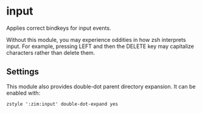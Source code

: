 input
=====

Applies correct bindkeys for input events.

Without this module, you may experience oddities in how zsh interprets input.
For example, pressing LEFT and then the DELETE key may capitalize characters
rather than delete them.

Settings
--------

This module also provides double-dot parent directory expansion. It can be
enabled with:

    zstyle ':zim:input' double-dot-expand yes
